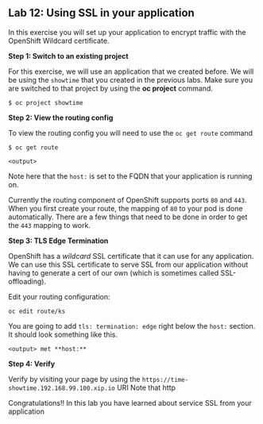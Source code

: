 ## Lab 12: Using SSL in your application

In this exercise you will set up your application to encrypt traffic with the OpenShift Wildcard certificate.

**Step 1: Switch to an existing project**

For this exercise, we will use an application that we created before. We will be using the `showtime` that you created in the previous labs. Make sure you are switched to that project by using the **oc project** command.

```
$ oc project showtime
```

**Step 2: View the routing config**

To view the routing config you will need to use the `oc get route` command

```
$ oc get route

<output>
```

Note here that the `host:` is set to the FQDN that your application is running on.

Currently the routing component of OpenShift supports ports `80` and `443`. When you first create your route, the mapping of `80` to your pod is done automatically. There are a few things that need to be done in order to get the `443` mapping to work.

**Step 3: TLS Edge Termination**

OpenShift has a *wildcard* SSL certificate that it can use for any application. We can use this SSL certificate to serve SSL from our application without having to generate a cert of our own (which is sometimes called SSL-offloading).

Edit your routing configuration:

```
oc edit route/ks
```

You are going to add `tls: termination: edge` right below the `host:` section. It should look something like this.

```
<output> met **host:**
```

**Step 4: Verify**

Verify by visiting your page by using the `https://time-showtime.192.168.99.100.xip.io` URI
Note that http 


Congratulations!! In this lab you have learned about service SSL from your application
